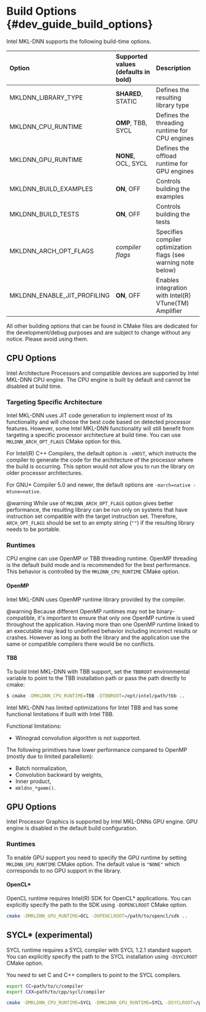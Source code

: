 Build Options {#dev_guide_build_options}
====================================

Intel MKL-DNN supports the following build-time options.

| Option                      | Supported values (defaults in bold)  | Description
| :---                        | :---                                 | :---
| MKLDNN_LIBRARY_TYPE         | **SHARED**, STATIC                   | Defines the resulting library type
| MKLDNN_CPU_RUNTIME          | **OMP**, TBB, SYCL                   | Defines the threading runtime for CPU engines
| MKLDNN_GPU_RUNTIME          | **NONE**, OCL, SYCL                  | Defines the offload runtime for GPU engines
| MKLDNN_BUILD_EXAMPLES       | **ON**, OFF                          | Controls building the examples
| MKLDNN_BUILD_TESTS          | **ON**, OFF                          | Controls building the tests
| MKLDNN_ARCH_OPT_FLAGS       | *compiler flags*                     | Specifies compiler optimization flags (see warning note below)
| MKLDNN_ENABLE_JIT_PROFILING | **ON**, OFF                          | Enables integration with Intel(R) VTune(TM) Amplifier

All other building options that can be found in CMake files are dedicated for
the development/debug purposes and are subject to change without any notice.
Please avoid using them.

## CPU Options
Intel Architecture Processors and compatible devices are supported by
Intel MKL-DNN CPU engine. The CPU engine is built by default and cannot
be disabled at build time.

### Targeting Specific Architecture
Intel MKL-DNN uses JIT code generation to implement most of its functionality
and will choose the best code based on detected processor features. However,
some Intel MKL-DNN functionality will still benefit from targeting a specific
processor architecture at build time. You can use `MKLDNN_ARCH_OPT_FLAGS` CMake
option for this.

For Intel(R) C++ Compilers, the default option is `-xHOST`, which instructs
the compiler to generate the code for the architecture of the processor where
the build is occurring.  This option would not allow you to run the library on
older processor architectures.

For GNU\* Compiler 5.0 and newer, the default options are `-march=native
-mtune=native`.

@warning
While use of `MKLDNN_ARCH_OPT_FLAGS` option gives better performance, the
resulting library can be run only on systems that have instruction set
compatible with the target instruction set. Therefore, `ARCH_OPT_FLAGS`
should be set to an empty string (`""`) if the resulting library needs to be
portable.

### Runtimes
CPU engine can use OpenMP or TBB threading runtime. OpenMP threading
is the default build mode and is recommended for the best performance. 
This behavior is controlled by the `MKLDNN_CPU_RUNTIME` CMake option.

#### OpenMP
Intel MKL-DNN uses OpenMP runtime library provided by the compiler.

@warning
Because different OpenMP runtimes may not be binary-compatible, it's important
to ensure that only one OpenMP runtime is used throughout the application.
Having more than one OpenMP runtime linked to an executable may lead to
undefined behavior including incorrect results or crashes. However as long as
both the library and the application use the same or compatible compilers there
would be no conflicts.

#### TBB
To build Intel MKL-DNN with TBB support, set the `TBBROOT` environmental
variable to point to the TBB installation path or pass the path directly to
cmake:

~~~sh
$ cmake -DMKLDNN_CPU_RUNTIME=TBB -DTBBROOT=/opt/intel/path/tbb ..
~~~

Intel MKL-DNN has limited optimizations for Intel TBB and has some functional
limitations if built with Intel TBB.

Functional limitations:
* Winograd convolution algorithm is not supported.

The following primitives have lower performance compared to OpenMP (mostly due
to limited parallelism):
* Batch normalization,
* Convolution backward by weights,
* Inner product,
* `mkldnn_*gemm()`.

## GPU Options
Intel Processor Graphics is supported by Intel MKL-DNNs GPU engine. GPU engine
is disabled in the default build configuration. 

### Runtimes
To enable GPU support you need to specify the GPU runtime by setting
`MKLDNN_GPU_RUNTIME` CMake option. The default value is `"NONE"` which
corresponds to no GPU support in the library.

#### OpenCL\*
OpenCL runtime requires Intel(R) SDK for OpenCL\* applications. You can
explicitly specify the path to the SDK using `-DOPENCLROOT` CMake option.

~~~sh
cmake -DMKLDNN_GPU_RUNTIME=OCL -DOPENCLROOT=/path/to/opencl/sdk ..
~~~

## SYCL\* (experimental)
SYCL runtime requires a SYCL compiler with SYCL 1.2.1 standard support.  You
can explicitly specify the path to the SYCL installation using `-DSYCLROOT` CMake option.

You need to set C and C++ compilers to point to the SYCL compilers.

~~~sh
export CC=path/to/c/compiler
export CXX=path/to/cpp/sycl/compiler

cmake -DMKLDNN_CPU_RUNTIME=SYCL -DMKLDNN_GPU_RUNTIME=SYCL -DSYCLROOT=/path/to/sycl ..
~~~
